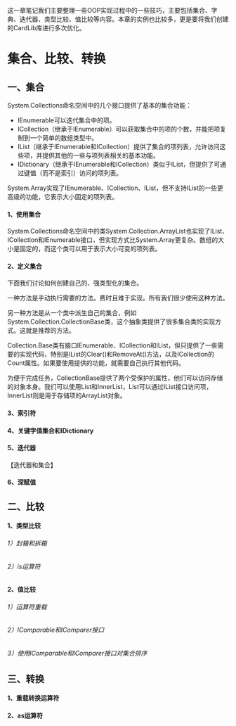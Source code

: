 这一章笔记我们主要整理一些OOP实现过程中的一些技巧，主要包括集合、字典、迭代器、类型比较、值比较等内容。本章的实例也比较多，更是要将我们创建的CardLib库进行多次优化。

# 集合、比较、转换 #

## 一、集合 ##

System.Collections命名空间中的几个接口提供了基本的集合功能：

* IEnumerable可以迭代集合中的项。
* ICollection（继承于IEnumerable）可以获取集合中的项的个数，并能把项复制到一个简单的数组类型中。
* IList（继承于IEnumerable和ICollection）提供了集合的项列表，允许访问这些项，并提供其他的一些与项列表相关的基本功能。
* IDictionary（继承于IEnumerable和ICollection）类似于IList，但提供了可通过键值（而不是索引）访问的项列表。

System.Array实现了IEnumerable、ICollection、IList，但不支持IList的一些更高级的功能，它表示大小固定的项列表。

#### 1、使用集合

System.Collections命名空间中的类System.Collection.ArrayList也实现了IList、ICollection和IEnumerable接口，但实现方式比System.Array更复杂。数组的大小是固定的，而这个类可以用于表示大小可变的项列表。

#### 2、定义集合

下面我们讨论如何创建自己的、强类型化的集合。

一种方法是手动执行需要的方法。费时且难于实现。所有我们很少使用这种方法。

另一种方法是从一个类中派生自己的集合，例如System.Collection.CollectionBase类，这个抽象类提供了很多集合类的实现方式。这就是推荐的方法。

Collection.Base类有接口IEnumerable、ICollection和IList，但只提供了一些需要的实现代码，特别是IList的Clear()和RemoveAt()方法，以及ICollection的Count属性。如果要使用提供的功能，就需要自己执行其他代码。

为便于完成任务，CollectionBase提供了两个受保护的属性，他们可以访问存储的对象本身。我们可以使用List和InnerList，List可以通过IList接口访问项，InnerList则是用于存储项的ArrayList对象。

#### 3、索引符

#### 4、关键字值集合和IDictionary

#### 5、迭代器

【迭代器和集合】

#### 6、深赋值

## 二、比较 ##

#### 1、类型比较

###### 1）封箱和拆箱

###### 2）is运算符

#### 2、值比较

###### 1）运算符重载

###### 2）IComparable和IComparer接口

###### 3）使用IComparable和IComparer接口对集合排序

## 三、转换 ##

#### 1、重载转换运算符

#### 2、as运算符




